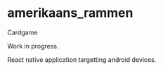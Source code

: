 # amerikaans_rammen
Cardgame 

Work in progress. 

React native application targetting android devices.

